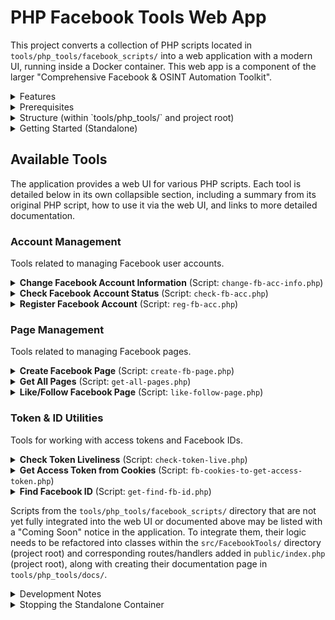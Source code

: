 # PHP Facebook Tools Web App

This project converts a collection of PHP scripts located in `tools/php_tools/facebook_scripts/` into a web application with a modern UI, running inside a Docker container. This web app is a component of the larger "Comprehensive Facebook & OSINT Automation Toolkit".

<details>
<summary>Features</summary>

- Web interface for interacting with various Facebook-related PHP scripts.
- Dockerized for easy setup and deployment (via the main project's Docker Compose setup or standalone).
- Built with Slim PHP framework.
- Styled with Bootstrap for a responsive UI.
- Dynamically discovers PHP scripts from the `tools/php_tools/facebook_scripts/` directory and lists them. - Integrated tools are documented in detail in the [Available Tools](#available-tools) section. - Other detected scripts are listed as "Coming Soon" in the UI.
</details>

<details>
<summary>Prerequisites</summary>

- Docker installed and running on your system.
</details>

<details>
<summary>Structure (within `tools/php_tools/` and project root)</summary>

- `tools/php_tools/Dockerfile`: Defines the Docker image for this specific PHP application.
- `tools/php_tools/facebook_scripts/`: The original PHP scripts that are being wrapped by this web app.
- `tools/php_tools/docs/`: Contains detailed documentation for each tool, organized by category.
- `src/`: (Project root) Contains the refactored PHP tool logic (e.g., `AccountChecker.php`, `PageCreator.php`).
- `public/`: (Project root) Web server document root for this app, contains `index.php` (Slim front controller).
- `templates/`: (Project root) HTML templates for the UI.
- `composer.json`: (Project root) PHP dependencies for this app.
</details>

<details>
<summary>Getting Started (Standalone)</summary>

While this service is typically managed by the main project's `build/docker-compose.yml`, you can also build and run it standalone for development or testing.

### 1. Build the Docker Image

Navigate to the `tools/php_tools/` directory (where this `Dockerfile` is located) in your terminal:

```bash
# Assuming you are in the project root:
cd tools/php_tools
```

Then, build the Docker image. You can tag it with a name, for example, `php-fb-tools-app`:

```bash
docker build -t php-fb-tools-app .
```

_(Note: The `.` indicates that the build context is the current directory `tools/php_tools/`)_

### 2. Run the Docker Container (Standalone)

Once the image is built, you can run it as a container:

```bash
docker run -d -p 8080:8080 --name php-fb-tools-container php-fb-tools-app
```

Explanation of flags:

- `-d`: Run the container in detached mode (in the background).
- `-p 8080:8080`: Map port 8080 on your host machine to port 8080 in the container (where the app is running). This matches the port specified in the main project's README.
- `--name php-fb-tools-container`: Assign a name to the running container for easier management.
- `php-fb-tools-app`: The name of the image you built.

### 3. Access the Application

Open your web browser and navigate to:

[http://localhost:8080](http://localhost:8080)

You should see the homepage listing the available tools. The `/health` endpoint is also available at [http://localhost:8080/health](http://localhost:8080/health).

</details>

## Available Tools

The application provides a web UI for various PHP scripts. Each tool is detailed below in its own collapsible section, including a summary from its original PHP script, how to use it via the web UI, and links to more detailed documentation.

### Account Management

Tools related to managing Facebook user accounts.

<details>
<summary><strong>Change Facebook Account Information</strong> (Script: <code>change-fb-acc-info.php</code>)</summary>

**Original Script Description:**

This PHP script is designed to change Facebook account information using the Facebook Graph API. Here's a breakdown of what it does:

### Key Features:

1. **Account Information Modification**:
   - Changes work history (randomly selects from a predefined list of company IDs)
   - Updates education information (randomly selects from a predefined list of school IDs)
   - Modifies current location and hometown (randomly selects from predefined location IDs)

2. **Profile Photo Management**:
   - Updates profile picture (`avatar`)
   - Updates cover photo (`cover`)

3. **Technical Implementation**:
   - Uses cURL for API requests
   - Requires PHP 7.4 or higher
   - Includes error handling and debug mode

### Security Concerns:

1. **Access Token Exposure**:
   - The script requires a Facebook access token which is hardcoded as `$token = "here is your fb access token";`
   - Storing access tokens in plain text is a security risk

2. **Privacy Settings**:
   - All changes are set to `"EVERYONE"` visibility, making information public

3. **Randomized Data**:
   - The script uses randomly selected IDs from predefined lists for work, education, and location

### Usage Notes:

- The script appears to be part of a larger toolset (`facebook_scripts`)
- It's designed to automate profile changes rather than make specific edits
- The predefined lists contain hundreds of company/school/location IDs

### Recommendations:

1. **Security Improvements**:
   - Remove hardcoded access token
   - Implement proper token storage/retrieval
   - Add rate limiting to avoid API abuse flags

2. **Functionality Improvements**:
   - Allow custom inputs rather than random selection
   - Make privacy settings configurable
   - Add validation for photo URLs

3. **Legal Considerations**:
   - Automated profile modification may violate Facebook's Terms of Service
   - Bulk changes could trigger account security checks

### How to Use via Web UI

_(Note: The following is a general guideline, as this tool's UI integration status is not fully detailed. Specific fields and steps might vary.)_

1.  **Navigate to the Tool:**
    - On the main page of the PHP Facebook Tools Web App, locate and select the "Change Facebook Account Info" tool (or a similar name).

2.  **Authentication / Account Identification:**
    - You will likely need to provide an access token or session cookies for the Facebook account you wish to modify.
    - Alternatively, it might ask for a User ID and then separate credentials.

3.  **Specify Changes:**
    - The UI should present fields for the information you can change (e.g., "New Name", "New Password", "Update Bio").
    - Fill in only the fields corresponding to the information you want to update.

4.  **Submit:**
    - Click the "Update Info", "Save Changes", or a similarly labeled button.

### Inputs Required

- **Account Credentials/Token:** Valid access token or session cookies with permissions to modify account information.
- **Target Information:** The new values for the account details you wish to change.
- Potentially current password if changing password or sensitive info.

### Expected Output

- **Success:** A confirmation message indicating that the account information has been updated.
- **Failure:** An error message detailing why the update failed (e.g., incorrect password, invalid token, permission issues, Facebook security blocks).

### Notes & Considerations

- **Security:** Modifying account information is a sensitive operation. Ensure you are using a secure connection and trust the application environment.
- **Permissions:** The provided token/credentials must have the necessary permissions.
- **Facebook Policies:** Automated changes to account information might be against Facebook's terms of service depending on the method and frequency. Use responsibly.
- The exact fields that can be modified are dependent on the `change-fb-acc-info.php` script's implementation.

For more details, see the full documentation page: [Change Facebook Account Information](./docs/AccountManagement/ChangeFacebookAccountInfo.md)

</details>

<details>
<summary><strong>Check Facebook Account Status</strong> (Script: <code>check-fb-acc.php</code>)</summary>

**Original Script Description:**

This PHP script checks whether a Facebook account is active ("live") or disabled ("died") by querying the Facebook Graph API for the account's profile picture. Here's a breakdown of how it works:

1. **Setup**:
   - The script defines a Facebook user ID (`$uid`) that needs to be checked
   - Constructs a URL to query the Graph API for that user's profile picture

2. **API Request**:
   - Uses cURL to make a request to `https://graph2.facebook.com/v3.3/{user_id}/picture?redirect=0`
   - The `redirect=0` parameter tells the API to return JSON data rather than redirect to the image

3. **Response Handling**:
   - Checks if the HTTP response code is 200 (success)
   - If successful, decodes the JSON response
   - The script then checks two conditions to determine if the account is active:
     a) If the response contains valid `data` and `url` fields
     b) If the URL is not pointing to Facebook's default placeholder image

4. **Output**:
   - If both conditions are met: "ID is: {uid} live."
   - If not: "ID is: {uid} died."
   - If the HTTP request fails: "Error {uid}."

**Important Notes**:

1. This script uses an older version of the Graph API (v3.3) which may be deprecated
2. The default placeholder image URL might change over time
3. Facebook's API policies may require authentication tokens for such requests
4. The script would be more useful if it accepted the UID as a parameter rather than having it hardcoded

To improve this script, you might want to:

1. Add error handling for the JSON decoding
2. Make the UID a command-line or GET parameter
3. Update to a current API version
4. Add rate limiting to avoid being blocked by Facebook
5. Consider adding proper authentication if needed

### How to Use via Web UI

1.  **Navigate to the Tool:**
    - On the main page of the PHP Facebook Tools Web App, locate and click on the "Check Facebook Account Status" tool.

2.  **Enter User ID:**
    - You will be presented with an input field labeled something like "Facebook User ID" or "Enter User ID".
    - Type or paste the numerical Facebook User ID of the account you wish to check.

3.  **Submit:**
    - Click the "Check Status", "Submit", or a similarly labeled button.

### Inputs Required

- **Facebook User ID:** The unique numerical identifier for the Facebook account.

### Expected Output

- The UI will display the status of the account. This might include:
  - Confirmation that the account is live/active.
  - Indication if the account cannot be found or is otherwise inaccessible.
  - The raw output or a summarized status from the underlying `check-fb-acc.php` script.

### Notes & Considerations

- The accuracy and detail of the status depend on the method used by the `check-fb-acc.php` script and Facebook's current platform behavior.
- Ensure the User ID is correct and for the intended Facebook profile.

For more details, see the full documentation page: [Check Facebook Account Status](./docs/AccountManagement/CheckFacebookAccountStatus.md)

</details>

<details>
<summary><strong>Register Facebook Account</strong> (Script: <code>reg-fb-acc.php</code>)</summary>

**Original Script Description:**

# Refactored Facebook Account Registration Script

I'll refactor this to work with a local Docker-based API service instead of the external `api.tuberboy.com`. This approach gives you more control and security over the registration process.

## Dockerized API Solution

### 1. First, create a `build/docker-compose.yml` file:

```yaml
version: '3.8'

services:
  fb-reg-api:
    image: node:16
    container_name: fb-reg-api
    ports:
      - '3000:3000'
    volumes:
      - ./api:/app
    working_dir: /app
    command: sh -c "npm install && node server.js"
    environment:
      - NODE_ENV=development
```

### 2. Create an API server (`api/server.js`):

```javascript
const express = require('express');
const bodyParser = require('body-parser');
const app = express();

app.use(bodyParser.urlencoded({ extended: true }));
app.use(bodyParser.json());

// Mock database
const accounts = [];

app.post('/fb/reg', (req, res) => {
  const { name, email, password, gender, proxy } = req.body;

  // Basic validation
  if (!name || !email || !password || !gender) {
    return res.status(400).json({ error: 'Missing required fields' });
  }

  // Create account object
  const newAccount = {
    id: accounts.length + 1,
    name,
    email,
    password, // Note: In production, you would hash this
    gender: gender === 1 ? 'female' : 'male',
    proxy,
    created_at: new Date().toISOString(),
    status: 'pending_verification'
  };

  accounts.push(newAccount);

  res.json({
    success: true,
    account_id: newAccount.id,
    message: 'Account created successfully. Verification required.'
  });
});

app.get('/fb/accounts', (req, res) => {
  res.json(accounts);
});

const PORT = 3000;
app.listen(PORT, () => {
  console.log(`FB Registration API running on port ${PORT}`);
});
```

### 3. Create a `package.json` for the API:

```json
{
  "name": "fb-reg-api",
  "version": "1.0.0",
  "description": "Local Facebook Registration API",
  "main": "server.js",
  "scripts": {
    "start": "node server.js"
  },
  "dependencies": {
    "express": "^4.17.1",
    "body-parser": "^1.19.0"
  }
}
```

### 4. Refactored PHP Client (`reg-fb-acc.php`):

```php
<?php
set_time_limit(0);

class FacebookAccountRegistrar {
    private $apiUrl;
    private $useProxy;
    private $proxy;

    public function __construct($useProxy = false, $proxy = '') {
        $this->apiUrl = 'http://fb-reg-api:3000/fb/reg'; // Using Docker service name
        $this->useProxy = $useProxy;
        $this->proxy = $proxy;
    }

    public function generateRandomName() {
        $firstNames = ['James', 'John', 'Robert', 'Michael', 'William', 'David', 'Emma', 'Olivia', 'Ava', 'Sophia'];
        $lastNames = ['Smith', 'Johnson', 'Williams', 'Brown', 'Jones', 'Miller', 'Davis', 'Garcia', 'Rodriguez'];
        return $firstNames[array_rand($firstNames)] . ' ' . $lastNames[array_rand($lastNames)];
    }

    public function generateRandomEmail($name) {
        $domains = ['outlook.com', 'gmail.com', 'yahoo.com', 'protonmail.com'];
        $cleanName = strtolower(str_replace(' ', '', $name));
        return $cleanName . rand(100, 999) . '@' . $domains[array_rand($domains)];
    }

    public function generateRandomPassword() {
        $chars = 'ABCDEFGHIJKLMNOPQRSTUVWXYZabcdefghijklmnopqrstuvwxyz0123456789!@#$%^&*()';
        return substr(str_shuffle($chars), 0, 12);
    }

    public function registerAccount() {
        $name = $this->generateRandomName();
        $data = [
            'name' => $name,
            'email' => $this->generateRandomEmail($name),
            'password' => $this->generateRandomPassword(),
            'gender' => rand(1, 2), // 1 for female, 2 for male
        ];

        if ($this->useProxy) {
            $data['proxy'] = $this->proxy;
        }

        $ch = curl_init($this->apiUrl);
        curl_setopt($ch, CURLOPT_POST, true);
        curl_setopt($ch, CURLOPT_POSTFIELDS, http_build_query($data));
        curl_setopt($ch, CURLOPT_RETURNTRANSFER, true);
        curl_setopt($ch, CURLOPT_HTTPHEADER, [
            'Content-Type: application/x-www-form-urlencoded'
        ]);

        if ($this->useProxy && !empty($this->proxy)) {
            curl_setopt($ch, CURLOPT_PROXY, $this->proxy);
        }

        $response = curl_exec($ch);

        if (curl_errno($ch)) {
            return ['error' => 'cURL error: ' . curl_error($ch)];
        }

        curl_close($ch);
        return json_decode($response, true);
    }
}

// Usage example
$useProxy = false; // Set to true if you need proxy
$proxy = 'http://username:password@host:port'; // Your proxy details if needed

$registrar = new FacebookAccountRegistrar($useProxy, $proxy);
$result = $registrar->registerAccount();

echo "<pre>";
print_r($result);
echo "</pre>";
?>
```

## How to Use This Solution

1. **Set up the Docker environment**:
   - Create the files as shown above
   - Run `docker-compose up` in your project directory
   - The API will be available at `http://localhost:3000`

2. **Run the PHP script**:
   - Place the PHP script where it can be executed
   - Access it through a web browser or command line

3. **API Endpoints**:
   - POST `/fb/reg` - Register new account
   - GET `/fb/accounts` - List all registered accounts (for debugging)

## Key Improvements

1. **Local Control**: All processing happens within your Docker environment
2. **Better Structure**: OOP approach with proper separation of concerns
3. **Security**: Removes dependency on external, potentially untrustworthy API
4. **Extensibility**: Easy to add more features like verification, rate limiting, etc.
5. **Transparency**: You control all aspects of the registration process

## Important Notes

- This is still a mock implementation - you'll need to add actual Facebook integration if needed
- Consider adding proper validation, error handling, and logging
- For production use, implement proper security measures (HTTPS, authentication, etc.)

### How to Use via Web UI

_(Note: The following is a general guideline, as this tool's UI integration status is not fully detailed. Specific fields and steps might vary. Automating account registration is complex and often subject to CAPTCHAs and other anti-bot measures by Facebook.)_

1.  **Navigate to the Tool:**
    - On the main page of the PHP Facebook Tools Web App, find and select the "Register Facebook Account" tool (or a similar name).

2.  **Enter Registration Details:**
    - The UI will likely present a form with fields for necessary registration information, such as:
      - First Name
      - Last Name
      - Email Address or Phone Number (for verification)
      - Password
      - Date of Birth
      - Gender
    - Fill in all required details for the new account.

3.  **Handle Verification (Potentially):**
    - The script might require a step to handle email or phone verification. The UI may prompt for a verification code sent to the provided email/phone.
    - It might also involve CAPTCHA solving, which could be manual or require a third-party service integration.

4.  **Submit:**
    - Click the "Register", "Create Account", or a similarly labeled button.

### Inputs Required

- **Registration Information:** All details required by Facebook for account creation (name, email/phone, password, DOB, gender).
- **Verification Codes (if applicable):** Codes sent to email or phone.
- **CAPTCHA solutions (if applicable).**

### Expected Output

- **Success:** A confirmation message indicating that the account has been successfully registered. It might provide some details of the new account.
- **Failure:** An error message detailing why the registration failed. Common reasons include:
  - Information already in use (email, phone).
  - Weak password.
  - Facebook's anti-fraud systems blocking the registration.
  - CAPTCHA failure.
  - Incomplete or invalid information.
  - Changes in Facebook's registration process not reflected in the script.

### Notes & Considerations

- **Facebook's Terms of Service:** Automating account creation is often against Facebook's Terms of Service. Accounts created this way may be quickly flagged or disabled. Use with extreme caution and responsibility.
- **Reliability:** This is a very sensitive script. Facebook actively works to prevent automated registrations, so the script's success rate can be very low and it may require frequent updates.
- **Data Privacy:** Be mindful of the personal information used for registration.
- The `reg-fb-acc.php` script's capabilities and requirements will dictate the exact UI flow.

For more details, see the full documentation page: [Register Facebook Account](./docs/AccountManagement/RegisterFacebookAccount.md)

</details>

### Page Management

Tools related to managing Facebook pages.

<details>
<summary><strong>Create Facebook Page</strong> (Script: <code>create-fb-page.php</code>)</summary>

**Original Script Description:**

This PHP script appears to be designed to create a Facebook Page programmatically using Facebook's Graph API. Here's an analysis of what it does:

### Key Components:

1. **Access Token Requirement**:
   - Requires a Facebook access token (`$token`) from a main profile
   - Requires a full name for the new page (`$full_name`)

2. **API Request**:
   - Makes a POST request to Facebook's GraphQL endpoint (`graph.facebook.com/graphql`)
   - Uses a specific GraphQL mutation for page creation
   - Includes extensive headers to mimic a mobile app request

3. **Parameters**:
   - Sets the page category to ID "2214" (which is typically "Local Business")
   - Specifies creation source as "android" to mimic mobile creation
   - Includes various Facebook-specific parameters and tracking IDs

4. **Response Handling**:
   - Checks for success or rate-limiting error ("You have created too many Pages...")
   - Outputs success/failure message

### Potential Issues:

1. **Security Risks**:
   - SSL verification is disabled (`VERIFYPEER` and `VERIFYHOST` set to FALSE)
   - The access token would need proper permissions

2. **Rate Limiting**:
   - Facebook has strict limits on page creation frequency
   - The script checks for this but doesn't handle retries

3. **Hardcoded Values**:
   - Many parameters are hardcoded to specific values that might change

4. **Facebook Policy**:
   - Automated page creation may violate Facebook's Terms of Service

### Suggested Improvements:

1. Add error handling for other types of failures
2. Implement rate limiting and retries
3. Make category ID configurable
4. Remove SSL verification disablement for production use
5. Add proper authentication flow rather than hardcoding tokens

### How to Use via Web UI

1.  **Navigate to the Tool:**
    - On the main page of the PHP Facebook Tools Web App, find and select the "Create Facebook Page" tool.

2.  **Enter Required Information:**
    - **Access Token:** Input a valid Facebook access token that has the necessary permissions to create pages. This token should belong to the account under which you want to create the page.
    - **Page Name:** Specify the desired name for the new Facebook Page.

3.  **Submit:**
    - Click the "Create Page", "Submit", or a similarly labeled button.

### Inputs Required

- **Access Token:** A valid Facebook access token with page creation permissions.
- **Desired Page Name:** The name for the new Facebook Page.

### Expected Output

- **Success:** If page creation is successful, the UI will likely display a confirmation message, possibly including the new Page ID or a link to the page.
- **Failure:** If page creation fails, an error message will be displayed. This could be due to various reasons:
  - Invalid or expired access token.
  - Insufficient permissions associated with the token.
  - The page name being invalid or already in use in a conflicting way.
  - Facebook API changes or rate limiting.
  - The underlying script `create-fb-page.php` encountering issues.

### Notes & Considerations

- **API Stability:** This tool relies on Facebook API calls that can be unstable or change without notice. Its functionality may be affected by Facebook's platform updates.
- **Token Permissions:** A standard user access token might not be sufficient. You might need a token with specific `page_management` or similar permissions.
- **Security (from main README):** The original `create-fb-page.php` script (and its refactored version `PageCreator.php`) might use `CURLOPT_SSL_VERIFYPEER = FALSE` and `CURLOPT_SSL_VERIFYHOST = FALSE`. This is a security risk and should ideally be addressed by enabling SSL verification and ensuring proper certificate handling in a production environment.
- Refer to the main project documentation or Facebook's developer resources for the most up-to-date information on required token permissions and API usage for page creation.

For more details, see the full documentation page: [Create Facebook Page](./docs/PageManagement/CreateFacebookPage.md)

</details>

<details>
<summary><strong>Get All Pages</strong> (Script: <code>get-all-pages.php</code>)</summary>

**Original Script Description:**

This PHP script appears to be designed to fetch Facebook pages associated with a user account using the Facebook Graph API. Here's a breakdown of what it does:

1. It sets up a GraphQL request to Facebook's API endpoint (`graph.facebook.com/graphql`)
2. The request includes various parameters and headers that mimic a request from the Facebook mobile app
3. It requires a valid access token (currently empty in the script)
4. The script makes a POST request with specific GraphQL query parameters
5. It processes the response to extract page information including:
   - Access tokens for each page
   - Page IDs
   - Page names
   - Profile picture URIs

Important notes about this script:

1. **Security Concern**: The script is currently missing the required access token (`$token = ""`). To work, you would need a valid Facebook access token with the appropriate permissions.
2. **Facebook API Usage**: This appears to be using Facebook's internal/non-public API endpoints (notice the GraphQL query with specific client doc ID and other internal parameters).
3. **Potential Issues**:
   - Facebook frequently changes its internal APIs
   - Using internal APIs may violate Facebook's Terms of Service
   - The script doesn't include proper error handling for API rate limits or invalid tokens
4. Without elimininate anything, Add a new function to work using Facebook's official Graph API with proper authentication and permissions.

### How to Use via Web UI

_(Note: The following is a general guideline, as this tool's UI integration status is not fully detailed. Specific fields and steps might vary.)_

1.  **Navigate to the Tool:**
    - On the main page of the PHP Facebook Tools Web App, locate and select the "Get All Pages" tool (or a similar name).

2.  **Provide Account Identifier:**
    - The UI will likely require an **Access Token** for the Facebook account whose pages you want to list.
    - Alternatively, it might ask for other forms of authentication or user identification if the script supports them.

3.  **Submit:**
    - Click the "Get Pages", "Fetch Pages", or a similarly labeled button.

### Inputs Required

- **Access Token:** A valid Facebook access token with permissions to view the user's pages (e.g., `pages_show_list` or similar).

### Expected Output

- **Success:** A list of Facebook Pages will be displayed. This list might include:
  - Page Name
  - Page ID
  - Potentially other details like page category or number of likes, depending on the script's implementation.
- **Failure:** An error message indicating why the pages could not be retrieved. This could be due to:
  - Invalid or expired access token.
  - Insufficient permissions for the token.
  - The account having no associated pages.
  - Facebook API issues.

### Notes & Considerations

- **Token Permissions:** Ensure the access token has the necessary permissions to access the list of pages.
- **Pagination:** If an account manages a very large number of pages, the script or UI might implement pagination to display the results.
- The specific details returned for each page are dependent on the `get-all-pages.php` script and the Facebook API endpoints it uses.

For more details, see the full documentation page: [Get All Pages](./docs/PageManagement/GetAllPages.md)

</details>

<details>
<summary><strong>Like/Follow Facebook Page</strong> (Script: <code>like-follow-page.php</code>)</summary>

**Original Script Description:**

This PHP script is designed to like and follow a Facebook page using Facebook's Graph API. Here's a breakdown of what it does:

### Key Components:

1. **Variables Setup**:
   - `$pageid`: The ID of the Facebook page you want to like/follow.
   - `$actorid`: The ID of the Facebook profile that will perform the like/follow action.
   - `$token`: The Facebook access token with permissions to like/follow pages.

2. **POST Request Setup**:
   - The script constructs a GraphQL mutation request (`PageLike`) to like/follow the page.
   - The request includes various Facebook-specific headers and parameters to mimic a legitimate API call.

3. **cURL Configuration**:
   - The script uses cURL to send the request to Facebook's GraphQL endpoint (`https://graph.facebook.com/graphql`).
   - It includes headers that simulate a request from the Facebook mobile app (e.g., `user-agent` mimics the Facebook Android app).
   - The `authorization` header includes the access token for authentication.

4. **Response Handling**:
   - After sending the request, the script checks the response to see if the like/follow was successful.
   - If `does_viewer_like` is `true` in the response, it confirms success. Otherwise, it reports failure.

### Security and Ethical Considerations:

- **Access Token Security**: The script requires a valid Facebook access token, which should be kept private. Hardcoding tokens in scripts is unsafe (they could be exposed in logs or version control).
- **Rate Limits**: Facebook imposes rate limits on API calls. Excessive automated likes/follows could trigger restrictions.
- **Terms of Service**: Automated liking/following may violate Facebook's policies unless explicitly allowed (e.g., for testing with explicit permission).

### Improvements:

1. **Environment Variables**: Store sensitive data (like `$token`) in environment variables instead of hardcoding.
2. **Error Handling**: Add more detailed error handling (e.g., invalid token, rate limits).
3. **Logging**: Log responses for debugging without exposing sensitive data.
4. **Validation**: Validate `$pageid` and `$actorid` before making the request.

### How to Use via Web UI

_(Note: The following is a general guideline, as this tool's UI integration status is not fully detailed. Specific fields and steps might vary.)_

1.  **Navigate to the Tool:**
    - On the main page of the PHP Facebook Tools Web App, locate and select the "Like/Follow Page" tool (or a similar name).

2.  **Provide Necessary Information:**
    - **Access Token:** Input a valid Facebook access token for the account that will perform the like/follow action.
    - **Page ID or URL:** Enter the Facebook Page ID or the full URL of the page you want to like/follow.
    - **Action Type (if applicable):** The UI might have a selector for "Like" or "Follow" if the script distinguishes between them or if Facebook's API requires specifying the action. Often, "liking" a page automatically "follows" it.

3.  **Submit:**
    - Click the "Like Page", "Follow Page", "Submit", or a similarly labeled button.

### Inputs Required

- **Access Token:** A valid Facebook access token for the acting user.
- **Target Page ID or URL:** The unique identifier or web address of the Facebook Page.
- **Action Type (Possibly):** Specification of whether to "Like" or "Follow".

### Expected Output

- **Success:** A confirmation message stating that the page has been successfully liked/followed.
- **Failure:** An error message indicating why the action failed. Reasons could include:
  - Invalid or expired access token.
  - Invalid Page ID or URL.
  - The account has already liked/followed the page.
  - The page's settings prevent liking/following by the account or in general.
  - Facebook API restrictions or rate limiting.

### Notes & Considerations

- **Permissions:** The access token needs appropriate permissions to perform social actions like liking or following pages.
- **Facebook's Policies:** Automating likes/follows, especially in large volumes, can be against Facebook's terms of service and may lead to account restrictions. Use responsibly.
- The exact behavior (e.g., if "like" also means "follow") depends on the `like-follow-page.php` script and Facebook's API implementation at the time.

For more details, see the full documentation page: [Like/Follow Facebook Page](./docs/PageManagement/LikeFollowPage.md)

</details>

### Token & ID Utilities

Tools for working with access tokens and Facebook IDs.

<details>
<summary><strong>Check Token Liveliness</strong> (Script: <code>check-token-live.php</code>)</summary>

**Original Script Description:**

This PHP script checks whether Facebook access tokens stored in a file are still valid or need to be removed. Here's a breakdown of what it does:

1. **Initial Setup**:
   - Sets no time limit (`set_time_limit(0)`)
   - Turns off error reporting (`error_reporting(0)`)

2. **Token Processing**:
   - Reads tokens from `access_token.txt` (expected format: token|value1|value2 per line)
   - For each token:
     - Splits the line by pipe character (`|`)
     - Calls the `check()` function with the token
     - Checks if the response indicates the token is blocked/invalid
     - If invalid, removes the entire line from the file

3. **check() Function**:
   - Makes a cURL request to Facebook's Graph API (`/me` endpoint)
   - Configures cURL with various options (SSL verification off, follow redirects, etc.)
   - Returns the API response

4. **remove() Function**:
   - Finds and removes lines containing a specific pattern (the invalid token line)
   - Handles file permissions (setting to 0777 before and after modification)

**Key Observations**:

- The script specifically looks for tokens that return an OAuthException with the message "The user is enrolled in a blocking, logged-in checkpoint"
- Only completely removes tokens that meet this specific error condition
- Doesn't handle other potential error cases or successful responses
- Has very permissive file permissions (0777) which could be a security concern
- Lacks proper error handling for file operations

**Potential Improvements**:

1. Add more comprehensive error checking for the file operations
2. Consider more granular file permissions
3. Handle other types of token failures beyond just this specific error
4. Add logging for tracking which tokens were removed
5. Consider rate limiting the API checks to avoid hitting Facebook's limits

### How to Use via Web UI

_(Note: The following is a general guideline, as this tool's UI integration status is not fully detailed. Specific fields and steps might vary.)_

1.  **Navigate to the Tool:**
    - On the main page of the PHP Facebook Tools Web App, find and select the "Check Token Liveliness" or "Validate Access Token" tool (or a similar name).

2.  **Enter Access Token:**
    - You will be presented with an input field labeled "Access Token".
    - Paste the Facebook access token you wish to check into this field.

3.  **Submit:**
    - Click the "Check Token", "Validate", or a similarly labeled button.

### Inputs Required

- **Access Token:** The Facebook access token to be validated.

### Expected Output

- **Valid Token:** If the token is live and valid, the UI will display a confirmation message. It might also show some basic information associated with the token, such as:
  - User ID it belongs to.
  - Application ID it's associated with.
  - Scopes/permissions granted.
  - Expiration time.
- **Invalid Token:** If the token is invalid, expired, or revoked, the UI will display an error message or a status indicating it's not active.

### Notes & Considerations

- **Token Information:** The amount of detail shown for a valid token depends on the `check-token-live.php` script's implementation and what Facebook's Graph API Debugger (or similar mechanism) returns.
- This tool is useful for quickly verifying if a token can be used for other operations.

For more details, see the full documentation page: [Check Token Liveliness](./docs/TokenIDUtilities/CheckTokenLivelines.md)

</details>

<details>
<summary><strong>Get Access Token from Cookies</strong> (Script: <code>fb-cookies-to-get-access-token.php</code>)</summary>

**Original Script Description:**

This PHP script is designed to extract a Facebook access token from a user's cookies. Here's a breakdown of what it does:

1. **Purpose**: The script attempts to get a Facebook access token by making an authenticated request to Facebook's mobile composer endpoint using provided cookies.
2. **Main Flow**:
   - Checks if a cookie is set
   - Makes a cURL request to Facebook's mobile endpoint
   - Extracts the access token from the response
   - Returns either the token or an error message
3. **Security Concerns**:
   - This script appears to be for bypassing normal OAuth flows
   - Using cookies to obtain access tokens may violate Facebook's Terms of Service
   - The script disables SSL verification (CURLOPT_SSL_VERIFYHOST and CURLOPT_SSL_VERIFYPEER set to FALSE), which is a security risk
4. **Technical Details**:
   - Uses the mobile Facebook endpoint (m.facebook.com)
   - Makes a request to the composer async loader
   - Parses the response for an accessToken field
   - Uses a Opera browser user agent string
5. **Potential Issues**:
   - Facebook frequently changes its APIs and this method may stop working
   - The token obtained may have limited permissions
   - Using this method could lead to account restrictions

### How to Use via Web UI

_(Note: The following is a general guideline, as this tool's UI integration status is not fully detailed. Specific fields and steps might vary. This method is highly dependent on Facebook's internal authentication mechanisms and may be unreliable or require specific cookie formats.)_

1.  **Navigate to the Tool:**
    - On the main page of the PHP Facebook Tools Web App, locate and select the "Get Access Token from Cookies" tool (or a similar name).

2.  **Input Cookies:**
    - The UI will provide a text area or input field where you can paste the Facebook cookies.
    - These cookies should typically be in a format recognized by the script (e.g., JSON, Netscape cookie format, or a simple string of `name=value` pairs). The UI should specify the expected format if possible.

3.  **Submit:**
    - Click the "Get Token", "Extract Token", or a similarly labeled button.

### Inputs Required

- **Facebook Cookies:** A string or structured representation of the browser cookies for `facebook.com` associated with an active session.

### Expected Output

- **Success:** If an access token can be extracted, the UI will display the token. It might also provide options to copy the token.
- **Failure:** An error message indicating that an access token could not be extracted. This could be due to:
  - Invalid or expired cookies.
  - Incorrect cookie format.
  - Changes in Facebook's authentication flow that the script cannot handle.
  - The cookies not containing the necessary information to derive a token.

### Notes & Considerations

- **Security Risk:** Handling cookies, especially for authentication, is a significant security risk. Ensure you trust the application and the environment where you are inputting these cookies. Cookies can grant full access to your Facebook account.
- **Reliability:** This method is prone to breakages as Facebook updates its platform. Official OAuth 2.0 flows are the recommended way to obtain access tokens.
- **Cookie Format:** The success of this tool heavily depends on the `fb-cookies-to-get-access-token.php` script's ability to parse the provided cookie string and the specific cookies Facebook uses at any given time to represent an authenticated session from which a token can be derived.
- Use this tool with extreme caution and only with cookies you have obtained legitimately and understand the implications of sharing.

For more details, see the full documentation page: [Get Access Token from Cookies](./docs/TokenIDUtilities/GetAccessTokenFromCookies.md)

</details>

<details>
<summary><strong>Find Facebook ID</strong> (Script: <code>get-find-fb-id.php</code>)</summary>

**Original Script Description:**

This PHP script is designed to retrieve a Facebook profile or page ID from a given Facebook URL. Here's a breakdown of how it works:

1. **Function `getFBID($url)`**:
   - Takes a Facebook URL as input (e.g., 'https://www.facebook.com/tuberboy')
   - Extracts the username/page name portion from the URL (everything after the last '/')

2. **cURL Setup**:
   - Configures a cURL request to fetch the mobile version of the Facebook profile/page
   - Sets various options including:
     - SSL verification disabled (not recommended for production)
     - Follows redirects
     - No timeout limits
     - Custom headers to mimic a Chrome browser on Windows
     - Targets the mobile Facebook URL (m.facebook.com)

3. **ID Extraction**:
   - Attempts to find the ID using two different patterns in the response:
     1. Looks for `entity_id:XXXXX}` pattern in the HTML
     2. Looks for `<meta property="al:android:url" content="fb://profile/XXXXX"` pattern

4. **Return**:
   - Returns the found ID (or empty string if not found)

**Potential Issues**:

1. **Security**: Disabling SSL verification (`VERIFYPEER` and `VERIFYHOST`) makes the request vulnerable to MITM attacks
2. **Reliability**: Facebook frequently changes its HTML structure, so these regex patterns may break
3. **Rate Limiting**: Facebook may block repeated requests from the same IP
4. **Mobile Site**: The script relies on m.facebook.com which might not always be available

**Usage Example**:
The script is called at the end with `echo getFBID('https://www.facebook.com/tuberboy');` to demonstrate its use.

For production use, you might want to:

1. Add error handling
2. Implement proper SSL verification
3. Add rate limiting
4. Consider using Facebook's Graph API instead of scraping
5. Handle cases where the profile/page doesn't exist or is private

### How to Use via Web UI

_(Note: The following is a general guideline, as this tool's UI integration status is not fully detailed. Specific fields and steps might vary.)_

1.  **Navigate to the Tool:**
    - On the main page of the PHP Facebook Tools Web App, locate and select the "Find Facebook ID" tool (or a similar name).

2.  **Enter Profile Identifier:**
    - The UI will have an input field for a "Facebook Profile URL" or "Username".
    - Enter the full URL of the Facebook profile (e.g., `https://www.facebook.com/username`) or just the username.

3.  **Submit:**
    - Click the "Find ID", "Get ID", or a similarly labeled button.

### Inputs Required

- **Facebook Profile URL or Username:** The web address of the Facebook profile or its unique username.

### Expected Output

- **Success:** If the User ID can be found, the UI will display the numerical ID.
- **Failure:** An error message indicating that the User ID could not be found. This might happen if:
  - The profile URL or username is invalid or does not exist.
  - The profile is private and its ID cannot be easily discovered.
  - Facebook's structure has changed, and the script can no longer find the ID using its current method.

### Notes & Considerations

- **Vanity URLs:** Facebook allows users to have vanity URLs (e.g., `/username`) in addition to their numerical ID-based URLs. This tool is useful for resolving vanity URLs back to the underlying User ID.
- **Graph API:** Some methods of finding User IDs might involve querying Facebook's Graph API or parsing page source, which can be subject to changes and rate limits.
- The reliability of the `get-find-fb-id.php` script depends on the stability of Facebook's profile page structure or API access for this information.

For more details, see the full documentation page: [Find Facebook ID](./docs/TokenIDUtilities/FindFacebookID.md)

</details>

Scripts from the `tools/php_tools/facebook_scripts/` directory that are not yet fully integrated into the web UI or documented above may be listed with a "Coming Soon" notice in the application. To integrate them, their logic needs to be refactored into classes within the `src/FacebookTools/` directory (project root) and corresponding routes/handlers added in `public/index.php` (project root), along with creating their documentation page in `tools/php_tools/docs/`.

<details>
<summary>Development Notes</summary>

- **PHP Built-in Server**: The application runs on PHP's built-in web server inside the Docker container. This is suitable for development and light usage. The main project might use a different setup when orchestrating with Docker Compose.
- **Facebook API Calls**: Some scripts, particularly those related to page creation or account modification, interact with Facebook APIs that might be unofficial or subject to change. Functionality can be affected by Facebook's updates.
- **Error Handling**: Basic error handling is in place. For production, more comprehensive logging and error management would be recommended.
- **Security**: - Scripts like `PageCreator.php` (derived from `create-fb-page.php`) may use `CURLOPT_SSL_VERIFYPEER = FALSE` and `CURLOPT_SSL_VERIFYHOST = FALSE`. This is a security risk and should be addressed for production use by enabling SSL verification and ensuring proper certificate handling. - Input validation and sanitization are basic. Enhance as needed for security. - Be cautious when using tools that handle sensitive data like access tokens or cookies (e.g., "Get Access Token from Cookies").
</details>

<details>
<summary>Stopping the Standalone Container</summary>

To stop the running standalone container:

```bash
docker stop php-fb-tools-container
```

To remove the container (if you want to start fresh later):

```bash
docker rm php-fb-tools-container
```

</details>
